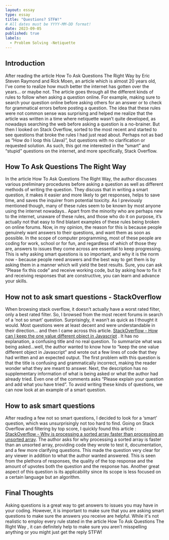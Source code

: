 ```yaml
---
layout: essay
type: essay
title: "Questions? STFW!"
# All dates must be YYYY-MM-DD format!
date: 2023-09-05
published: true
labels:
  - Problem Solving -Netiquette
---
```


## Introduction

After reading the article How To Ask Questions The Right Way by Eric Steven Raymond and Rick Moen, an article which is almost 20 years old, I’ve come to realize how much better the internet has gotten over the years… or maybe not. The article goes through all the different kinds of rules to follow when asking a question online. For example, making sure to search your question online before asking others for an answer or to check for grammatical errors before posting a question. The idea that these rules were not common sense was surprising and helped me realize that the article was written in a time where netiquette wasn’t quite developed, as nowadays searching the web before asking a question is a no-brainer. But then I looked on Stack Overflow, sorted to the most recent and started to see questions that broke the rules I had just read about. Perhaps not as bad as “How do I loop this (Java)”, but questions with no clarification or requested solution. As such, this got me interested in the “smart” and “stupid” questions on the internet, and more specifically, Stack Overflow.

## How To Ask Questions The Right Way 

In the article How To Ask Questions The Right Way, the author discusses various preliminary procedures before asking a question as well as different methods of writing the question. They discuss that in writing a smart question, it makes it easier and more likely to get responses, helps to save time, and saves the inquirer from potential toxicity. As I previously mentioned though, many of these rules seem to be known by most anyone using the internet nowadays.. Apart from the minority who are perhaps new to the internet, unaware of these rules, and those who do it on purpose, it’s actually not that easy to find blatant examples of these rules being broken on online forums. Now, in my opinion, the reason for this is because people genuinely want answers to their questions, and want them as soon as possible. In the scope of computer programming, most of these people are coding for work, school or for fun, and regardless of which of those they are, answers to issues they come across are essential to keep progressing. This is why asking smart questions is so important, and why it is the norm now - because people need answers and the best way to get them is by asking them in a manner which will yield the best results. Sure, you can ask “Please fix this code” and receive working code, but by asking how to fix it and receiving responses that are constructive, you can learn and advance your skills.
 
## How not to ask smart questions - StackOverflow

When browsing stack overflow, it doesn't actually have a worst rated filter, only a best rated filter. So, I browsed from the most recent forums in search of a ‘not so smart’ question. Surprisingly, it wasn’t as quick as I thought it would. Most questions were at least decent and were understandable in their direction… and then I came across this article. [StackOverflow - How can I keep the one value different object in Javascript](https://stackoverflow.com/questions/77048808/how-can-i-keep-the-one-value-different-object-in-javascript) . It has no explanation, a confusing title and no real question. To summarize what was being asked…well, the author wanted to know how to “keep the one value different object in Javascript” and wrote out a few lines of code that they had written and an expected output. The first problem with this question is that the title is confusing and grammatically incorrect, making the reader wonder what they are meant to answer. Next, the description has no supplementary information of what is being asked or what the author had already tried. Even one of the comments asks “Please explain your question and add what you have tried”. To avoid writing these kinds of questions, we can now look at an example of a smart question.

## How to ask smart questions

After reading a few not so smart questions, I decided to look for a ‘smart’ question, which was unsurprisingly not too hard to find. Going on Stack Overflow and filtering by top score, I quickly found this article : [StackOverflow - Why is processing a sorted array faster than processing an unsorted array](https://stackoverflow.com/questions/11227809/why-is-processing-a-sorted-array-faster-than-processing-an-unsorted-array). The author asks for why processing a sorted array is faster than an unsorted array, providing code they wrote to test it, documentation, and a few more clarifying questions. This made the question very clear for any viewer in addition to what the author wanted answered. This is seen from the plethora of responses, the quality of the top response and the amount of upvotes both the question and the response has. Another great aspect of this question is its applicability since its scope is less focused on a certain language but an algorithm.

## Final Thoughts
Asking questions is a great way to get answers to issues you may have in your coding. However, it is important to make sure that you are asking smart questions to make sure the answers you receive are helpful. While it's not realistic to employ every rule stated in the article 
How To Ask Questions The Right Way , it can definitely help to make sure you aren’t misspelling anything or you might just get the reply STFW!
